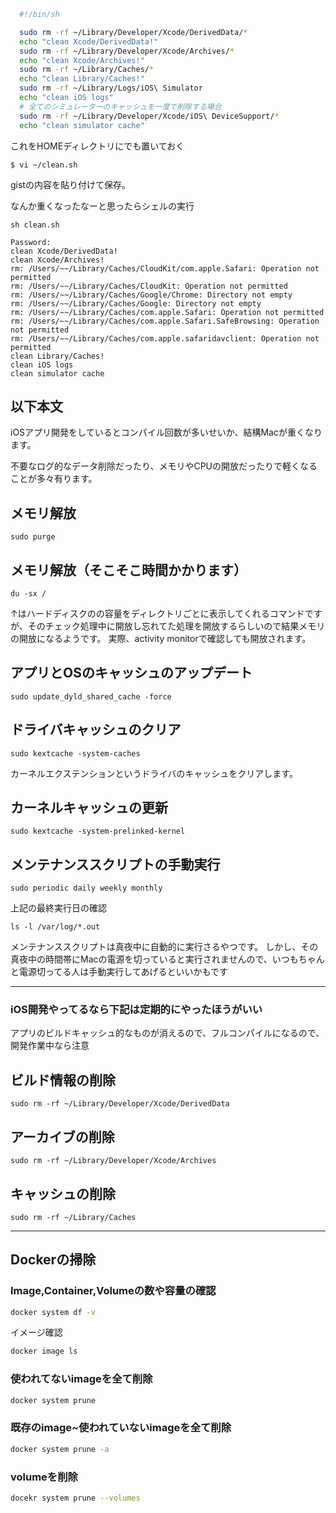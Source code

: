 ``` sh
  #!/bin/sh

  sudo rm -rf ~/Library/Developer/Xcode/DerivedData/*
  echo "clean Xcode/DerivedData!"
  sudo rm -rf ~/Library/Developer/Xcode/Archives/*
  echo "clean Xcode/Archives!"
  sudo rm -rf ~/Library/Caches/*
  echo "clean Library/Caches!"
  sudo rm -rf ~/Library/Logs/iOS\ Simulator
  echo "clean iOS logs"
  # 全てのシミュレーターのキャッシュを一度で削除する場合
  sudo rm -rf ~/Library/Developer/Xcode/iOS\ DeviceSupport/*
  echo "clean simulator cache"
```

これをHOMEディレクトリにでも置いておく

` $ vi ~/clean.sh `

gistの内容を貼り付けて保存。

なんか重くなったなーと思ったらシェルの実行

` sh clean.sh  `

```
Password:
clean Xcode/DerivedData!
clean Xcode/Archives!
rm: /Users/~~/Library/Caches/CloudKit/com.apple.Safari: Operation not permitted
rm: /Users/~~/Library/Caches/CloudKit: Operation not permitted
rm: /Users/~~/Library/Caches/Google/Chrome: Directory not empty
rm: /Users/~~/Library/Caches/Google: Directory not empty
rm: /Users/~~/Library/Caches/com.apple.Safari: Operation not permitted
rm: /Users/~~/Library/Caches/com.apple.Safari.SafeBrowsing: Operation not permitted
rm: /Users/~~/Library/Caches/com.apple.safaridavclient: Operation not permitted
clean Library/Caches!
clean iOS logs
clean simulator cache
```


## 以下本文


iOSアプリ開発をしているとコンパイル回数が多いせいか、結構Macが重くなります。

不要なログ的なデータ削除だったり、メモリやCPUの開放だったりで軽くなることが多々有ります。



## メモリ解放

```
sudo purge
```


## メモリ解放（そこそこ時間かかります）

```
du -sx /
```

↑はハードディスクのの容量をディレクトリごとに表示してくれるコマンドですが、そのチェック処理中に開放し忘れてた処理を開放するらしいので結果メモリの開放になるようです。
実際、activity monitorで確認しても開放されます。


## アプリとOSのキャッシュのアップデート

```
sudo update_dyld_shared_cache -force
```

## ドライバキャッシュのクリア
```
sudo kextcache -system-caches
```
カーネルエクステンションというドライバのキャッシュをクリアします。

## カーネルキャッシュの更新
```
sudo kextcache -system-prelinked-kernel
```

## メンテナンススクリプトの手動実行
```
sudo periodic daily weekly monthly
```

上記の最終実行日の確認
```
ls -l /var/log/*.out
```

メンテナンススクリプトは真夜中に自動的に実行さるやつです。
しかし、その真夜中の時間帯にMacの電源を切っていると実行されませんので、いつもちゃんと電源切ってる人は手動実行してあげるといいかもです

---

### iOS開発やってるなら下記は定期的にやったほうがいい

アプリのビルドキャッシュ的なものが消えるので、フルコンパイルになるので、開発作業中なら注意

## ビルド情報の削除

```
sudo rm -rf ~/Library/Developer/Xcode/DerivedData
```

## アーカイブの削除

```
sudo rm -rf ~/Library/Developer/Xcode/Archives
```

## キャッシュの削除

```
sudo rm -rf ~/Library/Caches
```

---

## Dockerの掃除

### Image,Container,Volumeの数や容量の確認
```sh
docker system df -v
```
イメージ確認
```sh
docker image ls
```


### 使われてないimageを全て削除
```sh
docker system prune
```
### 既存のimage~使われていないimageを全て削除
```sh
docker system prune -a
```
### volumeを削除
```sh
docekr system prune --volumes
```
